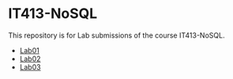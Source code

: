 # IT413-NoSQL
This repository is for Lab submissions of the course IT413-NoSQL.
- [Lab01](./Lab01/Lab-1.md)
- [Lab02](./Lab02/Lab-2.md)
- [Lab03](./Lab03/Lab-3.md)